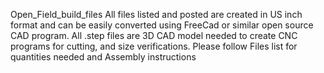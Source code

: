 Open_Field_build_files
All files listed and posted are created in US inch format and can be easily converted using FreeCad or similar open source CAD program.
All .step files are 3D CAD model needed to create CNC programs for cutting, and size verifications. Please follow Files list for quantities needed and Assembly instructions
